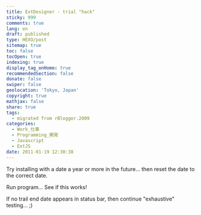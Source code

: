 ```yaml
---
title: ExtDesigner - trial "hack"
sticky: 999
comments: true
lang: en
draft: published
type: HEXO/post
sitemap: true
toc: false
tocOpen: true
indexing: true
display_tag_onHome: true
recommendedSection: false
donate: false
swiper: false
geolocation: 'Tokyo, Japan'
copyright: true
mathjax: false
share: true
tags:
  - migrated from rBlogger.2009
categories:
  - Work_仕事
  - Programming_開発
  - Javascript
  - ExtJS
date: 2011-01-19 12:30:38
---
```


 Try installing with a date a year or more in the future... then reset the date to the correct date. 

 Run​ program... See if this works!

 If no trail end date appears in status bar, then continue "exhaustive" testing... ;)